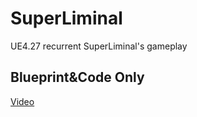 # SuperLiminal
UE4.27 recurrent SuperLiminal's gameplay


## Blueprint&Code Only


[Video](https://www.bilibili.com/video/BV1Pc411s7RY/?spm_id_from=333.999.0.0)
